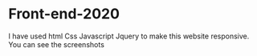 # Front-end-2020
I have used html Css Javascript Jquery to make this website responsive.
You can see the screenshots
